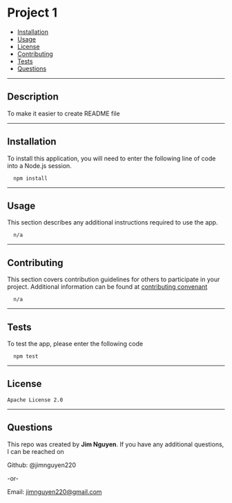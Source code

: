 # Project 1

  * [Installation](#installation)
  * [Usage](#usage)
  * [License](#license)
  * [Contributing](#contributing)
  * [Tests](#tests)
  * [Questions](#questions)
  
  
  ------------------------------------
  
  ## Description
  
  To make it easier to create README file
  
  
  ------------------------------------
  
  ## Installation
  
  To install this application, you will need to enter the following line of code into a Node.js session.  
      
      npm install
  
  
  ------------------------------------
  
  ## Usage
  
  This section describes any additional instructions required to use the app. 
  
      n/a
  
  
  ------------------------------------
  
  ## Contributing
  
  This section covers contribution guidelines for others to participate in your project.  Additional information can be found at [contributing convenant](https://www.contributor-covenant.org/)
  
      n/a
  
  
  ------------------------------------
  
  ## Tests
  
  To test the app, please enter the following code
  
      npm test
  
  
  ------------------------------------
  
  ## License
  
    Apache License 2.0
  
  
  ------------------------------------
  
  ## Questions
  
  This repo was created by **Jim Nguyen**.  If you have any additional questions, I can be reached on
  
  Github: @jimnguyen220
  
  -or-
  
  Email: jimnguyen220@gmail.com
  
  
  

